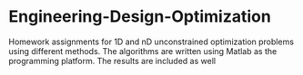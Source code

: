 # Engineering-Design-Optimization

Homework assignments for 1D and nD unconstrained optimization problems using different methods.
The algorithms are written using Matlab as the programming platform.
The results are included as well
